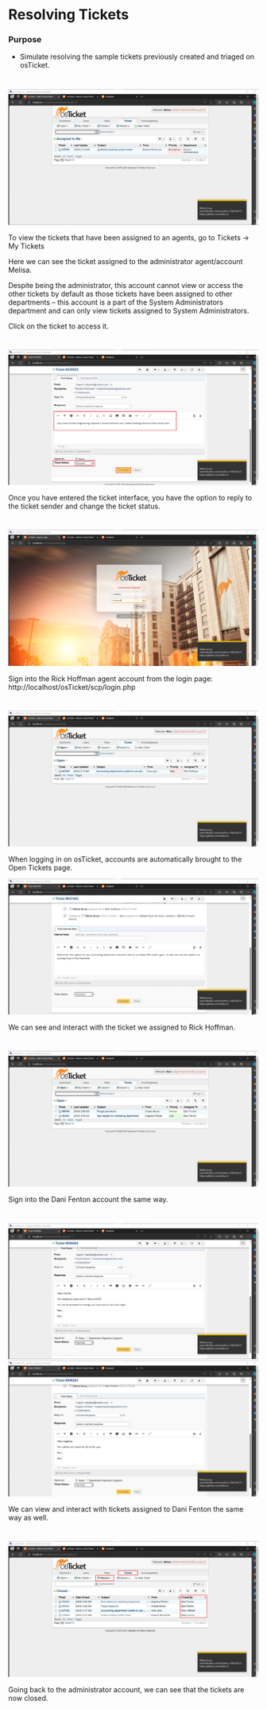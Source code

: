 # Resolving Tickets

<h3>Purpose</h3>

- Simulate resolving the sample tickets previously created and triaged on osTicket.

#
<img src="https://raw.githubusercontent.com/melisaaaaaaaaa-er/osticket-images/main/86.png"/>

To view the tickets that have been assigned to an agents, go to Tickets → My Tickets

Here we can see the ticket assigned to the administrator agent/account Melisa.

Despite being the administrator, this account cannot view or access the other tickets by default as those tickets have been assigned to other departments – this account is a part of the System Administrators department and can only view tickets assigned to System Administrators.

Click on the ticket to access it.

#
<img src="https://raw.githubusercontent.com/melisaaaaaaaaa-er/osticket-images/main/87.png"/>

Once you have entered the ticket interface, you have the option to reply to the ticket sender and change the ticket status.

#
<img src="https://raw.githubusercontent.com/melisaaaaaaaaa-er/osticket-images/main/88.png"/>

Sign into the Rick Hoffman agent account from the login page: http://localhost/osTicket/scp/login.php 

#
<img src="https://raw.githubusercontent.com/melisaaaaaaaaa-er/osticket-images/main/89.png"/>

When logging in on osTicket, accounts are automatically brought to the Open Tickets page.

<img src="https://raw.githubusercontent.com/melisaaaaaaaaa-er/osticket-images/main/90.png"/>

We can see and interact with the ticket we assigned to Rick Hoffman.

#
<img src="https://raw.githubusercontent.com/melisaaaaaaaaa-er/osticket-images/main/91.png"/>

Sign into the Dani Fenton account the same way.

#
<img src="https://raw.githubusercontent.com/melisaaaaaaaaa-er/osticket-images/main/92.png"/>

<img src="https://raw.githubusercontent.com/melisaaaaaaaaa-er/osticket-images/main/93.png"/>

We can view and interact with tickets assigned to Dani Fenton the same way as well.

#
<img src="https://raw.githubusercontent.com/melisaaaaaaaaa-er/osticket-images/main/94.png"/>

Going back to the administrator account, we can see that the tickets are now closed.
